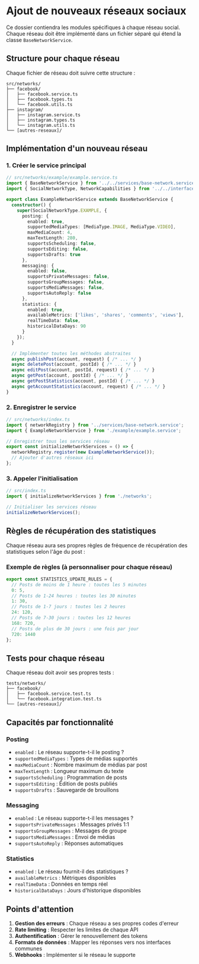 # Ajout de nouveaux réseaux sociaux

Ce dossier contiendra les modules spécifiques à chaque réseau social. Chaque réseau doit être implémenté dans un fichier séparé qui étend la classe `BaseNetworkService`.

## Structure pour chaque réseau

Chaque fichier de réseau doit suivre cette structure :

```
src/networks/
├── facebook/
│   ├── facebook.service.ts
│   ├── facebook.types.ts
│   └── facebook.utils.ts
├── instagram/
│   ├── instagram.service.ts
│   ├── instagram.types.ts
│   └── instagram.utils.ts
└── [autres-reseaux]/
```

## Implémentation d'un nouveau réseau

### 1. Créer le service principal

```typescript
// src/networks/example/example.service.ts
import { BaseNetworkService } from '../../services/base-network.service';
import { SocialNetworkType, NetworkCapabilities } from '../../interfaces/common';

export class ExampleNetworkService extends BaseNetworkService {
  constructor() {
    super(SocialNetworkType.EXAMPLE, {
      posting: {
        enabled: true,
        supportedMediaTypes: [MediaType.IMAGE, MediaType.VIDEO],
        maxMediaCount: 4,
        maxTextLength: 280,
        supportsScheduling: false,
        supportsEditing: false,
        supportsDrafts: true
      },
      messaging: {
        enabled: false,
        supportsPrivateMessages: false,
        supportsGroupMessages: false,
        supportsMediaMessages: false,
        supportsAutoReply: false
      },
      statistics: {
        enabled: true,
        availableMetrics: ['likes', 'shares', 'comments', 'views'],
        realTimeData: false,
        historicalDataDays: 90
      }
    });
  }

  // Implémenter toutes les méthodes abstraites
  async publishPost(account, request) { /* ... */ }
  async deletePost(account, postId) { /* ... */ }
  async editPost(account, postId, request) { /* ... */ }
  async getPost(account, postId) { /* ... */ }
  async getPostStatistics(account, postId) { /* ... */ }
  async getAccountStatistics(account, request) { /* ... */ }
}
```

### 2. Enregistrer le service

```typescript
// src/networks/index.ts
import { networkRegistry } from '../services/base-network.service';
import { ExampleNetworkService } from './example/example.service';

// Enregistrer tous les services réseau
export const initializeNetworkServices = () => {
  networkRegistry.register(new ExampleNetworkService());
  // Ajouter d'autres réseaux ici
};
```

### 3. Appeler l'initialisation

```typescript
// src/index.ts
import { initializeNetworkServices } from './networks';

// Initialiser les services réseau
initializeNetworkServices();
```

## Règles de récupération des statistiques

Chaque réseau aura ses propres règles de fréquence de récupération des statistiques selon l'âge du post :

### Exemple de règles (à personnaliser pour chaque réseau)

```typescript
export const STATISTICS_UPDATE_RULES = {
  // Posts de moins de 1 heure : toutes les 5 minutes
  0: 5,
  // Posts de 1-24 heures : toutes les 30 minutes
  1: 30,
  // Posts de 1-7 jours : toutes les 2 heures
  24: 120,
  // Posts de 7-30 jours : toutes les 12 heures
  168: 720,
  // Posts de plus de 30 jours : une fois par jour
  720: 1440
};
```

## Tests pour chaque réseau

Chaque réseau doit avoir ses propres tests :

```
tests/networks/
├── facebook/
│   ├── facebook.service.test.ts
│   └── facebook.integration.test.ts
└── [autres-reseaux]/
```

## Capacités par fonctionnalité

### Posting
- `enabled` : Le réseau supporte-t-il le posting ?
- `supportedMediaTypes` : Types de médias supportés
- `maxMediaCount` : Nombre maximum de médias par post
- `maxTextLength` : Longueur maximum du texte
- `supportsScheduling` : Programmation de posts
- `supportsEditing` : Édition de posts publiés
- `supportsDrafts` : Sauvegarde de brouillons

### Messaging
- `enabled` : Le réseau supporte-t-il les messages ?
- `supportsPrivateMessages` : Messages privés 1:1
- `supportsGroupMessages` : Messages de groupe
- `supportsMediaMessages` : Envoi de médias
- `supportsAutoReply` : Réponses automatiques

### Statistics
- `enabled` : Le réseau fournit-il des statistiques ?
- `availableMetrics` : Métriques disponibles
- `realTimeData` : Données en temps réel
- `historicalDataDays` : Jours d'historique disponibles

## Points d'attention

1. **Gestion des erreurs** : Chaque réseau a ses propres codes d'erreur
2. **Rate limiting** : Respecter les limites de chaque API
3. **Authentification** : Gérer le renouvellement des tokens
4. **Formats de données** : Mapper les réponses vers nos interfaces communes
5. **Webhooks** : Implémenter si le réseau le supporte
